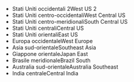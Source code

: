 - <span data-ttu-id="591c1-101">Stati Uniti occidentali 2</span><span class="sxs-lookup"><span data-stu-id="591c1-101">West US 2</span></span>
- <span data-ttu-id="591c1-102">Stati Uniti centro-occidentali</span><span class="sxs-lookup"><span data-stu-id="591c1-102">West Central US</span></span>
- <span data-ttu-id="591c1-103">Stati Uniti centro-meridionali</span><span class="sxs-lookup"><span data-stu-id="591c1-103">South Central US</span></span>
- <span data-ttu-id="591c1-104">Stati Uniti centrali</span><span class="sxs-lookup"><span data-stu-id="591c1-104">Central US</span></span>
- <span data-ttu-id="591c1-105">Stati Uniti orientali</span><span class="sxs-lookup"><span data-stu-id="591c1-105">East US</span></span>
- <span data-ttu-id="591c1-106">Europa occidentale</span><span class="sxs-lookup"><span data-stu-id="591c1-106">West Europe</span></span>
- <span data-ttu-id="591c1-107">Asia sud-orientale</span><span class="sxs-lookup"><span data-stu-id="591c1-107">Southeast Asia</span></span>
- <span data-ttu-id="591c1-108">Giappone orientale</span><span class="sxs-lookup"><span data-stu-id="591c1-108">Japan East</span></span>
- <span data-ttu-id="591c1-109">Brasile meridionale</span><span class="sxs-lookup"><span data-stu-id="591c1-109">Brazil South</span></span>
- <span data-ttu-id="591c1-110">Australia sud-orientale</span><span class="sxs-lookup"><span data-stu-id="591c1-110">Australia Southeast</span></span>
- <span data-ttu-id="591c1-111">India centrale</span><span class="sxs-lookup"><span data-stu-id="591c1-111">Central India</span></span>
